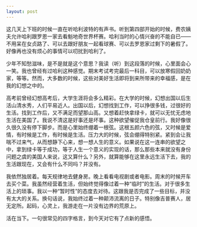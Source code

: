 ```yaml
---
layout: post
---
```


这几天上下班的时候一直在听哈利波特的有声书。听到第四部开始的时候，费农姨夫允许哈利跟罗恩一家去看魁地奇世界杯赛。哈利当时的心情兴奋的不能自已——不用呆在女贞路了、可以去跟好朋友一起看球赛、可以去罗恩家过剩下的暑假了。好像再也没有烦心的事情可以叨扰到哈利了。

少年不知愁滋味，是不是就是这个意思？我读（听）到这段落的时候，心里面会心一笑。我也曾经有过哈利这种感觉。期末考试考完最后一科目，可以放寒假回奶奶家，等等。然而，大多数的时候，这些对美好生活即将到来所带来的幸福感，是在我的幻想之中的。

高考前曾经幻想高考后，大学生涯将会多么精彩。在大学的时候，幻想出国以后生活山清水秀，人们平易近人。出国以后，幻想找到工作，可以挣很多钱，过很好的生活。找到工作后，又不满足而望那山高。又想着赶快拿绿卡，就可以无忧无虑地生活在美国了。我说不清这是好事还是坏事。这种欲望催促我仓皇前行。我好像很久很久没有停下脚步。而是心里始终绷着一根弦。这根五颜六色的弦，又时候是爱情，有时候是工作，有时候是生活。压力大的时候，弦会绷得特别紧。紧到会让我喘不过来气，从而想静下心来，想一想人生的意义。如果说在这一连串的欲望之中，拿到绿卡等于成功，等于人生一个意义的实现的话，那么那些本来就没有身份问题之虞的美国人来说，这又算什么？另外，就算能够在这里永远生活下去，我的生活跟现在，又会有什么不同吗？并没有。

我依然独居着。每天规律地去健身房。晚上看看电视剧或者电影。周末的时候开车去买个菜。我虽然经营着生活，但始终觉得像过着一种“临时”的生活。对于很多生活上的琐事。我以一种“暂时性”的态度去对待。这跟我是否完成了一些目标，并没有太大的关系。换句话说，我始终过着一种颠沛流离的日子。特别像吉普赛人，居无定所。起码，心灵上，我游走在一片没有边界的荒原上。

活在当下。一句很常见的四字格言，到今天对它有了点新的感悟。